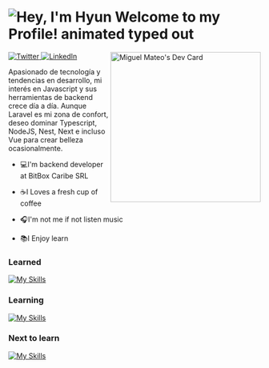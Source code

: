 <h1>
  <img src="https://readme-typing-svg.demolab.com?font=Operator+Mono&size=37&duration=2800&pause=2000&color=FAFAFA&center=true&vCenter=true&width=940&height=50&lines=Hi+%F0%9F%91%8B%2C+I'm+Miguel+Mateo!" align="middle" alt="Hey, I'm Hyun Welcome to my Profile! animated typed out">
</h1>
<div align="left">
  <a target="_blank" href="https://twitter.com/MiguelMateoT">
    <img
      src="https://img.shields.io/twitter/follow/omBratteng?label=Twitter&logo=twitter&style=flat-square&color=1da1f2&logoColor=ffffff"
      alt="Twitter"
    />
  </a>
  <a href="https://www.linkedin.com/in/miguelangelmateotavarez/">
    <img
      src="https://img.shields.io/static/v1?logo=linkedin&style=flat-square&color=0072b1&label=LinkedIn&message=%E2%98%86"
      alt="LinkedIn"
    />
  </a>
  <a 
   href="https://app.daily.dev/MiguelMateot">
  <img src="https://api.daily.dev/devcards/d1a761016ef94813811480b4d08390c4.png?r=8zc" 
       width="300"
       align="right"
       alt="Miguel Mateo's Dev Card"/>
  </a>
</div>

Apasionado de tecnología y tendencias en desarrollo, mi interés en Javascript y sus herramientas de backend crece día a día. Aunque Laravel es mi zona de confort, deseo dominar Typescript, NodeJS, Nest, Next e incluso Vue para crear belleza ocasionalmente.

- 💻I'm backend developer at BitBox Caribe SRL

- ☕I Loves a fresh cup of coffee

- 🎧I'm not me if not listen music

- 📚I Enjoy learn

### Learned
[![My Skills](https://skillicons.dev/icons?i=html,css,javascript,php,laravel,typescript)](https://skillicons.dev)

### Learning
[![My Skills](https://skillicons.dev/icons?i=nodejs)](https://skillicons.dev)

### Next to learn
[![My Skills](https://skillicons.dev/icons?i=nest,next,vue)](https://skillicons.dev)

<h2></h2><br>

<!-- <p align="center"><br>
    <img align="center" src="./github-metrics.svg" alt="Metrics" /> <br>
</p> -->
